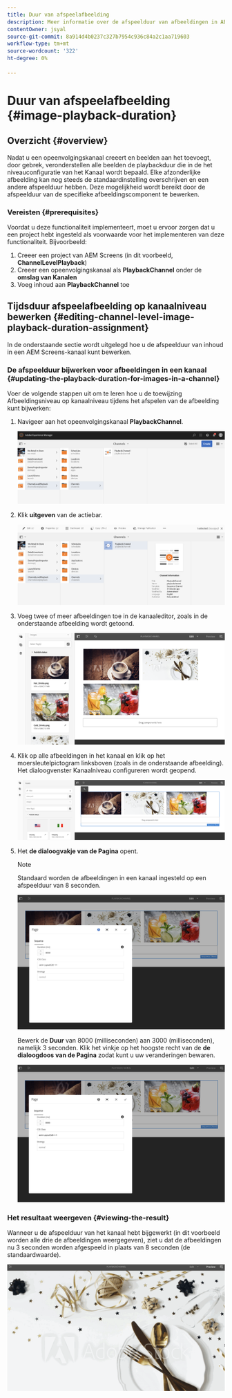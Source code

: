 ```yaml
---
title: Duur van afspeelafbeelding
description: Meer informatie over de afspeelduur van afbeeldingen in AEM Screens.
contentOwner: jsyal
source-git-commit: 8a914d4b0237c327b7954c936c84a2c1aa719603
workflow-type: tm+mt
source-wordcount: '322'
ht-degree: 0%

---
```



# Duur van afspeelafbeelding {#image-playback-duration}

## Overzicht {#overview}

Nadat u een opeenvolgingskanaal creeert en beelden aan het toevoegt, door gebrek, veronderstellen alle beelden de playbackduur die in de het niveauconfiguratie van het Kanaal wordt bepaald. Elke afzonderlijke afbeelding kan nog steeds de standaardinstelling overschrijven en een andere afspeelduur hebben. Deze mogelijkheid wordt bereikt door de afspeelduur van de specifieke afbeeldingscomponent te bewerken.

### Vereisten {#prerequisites}

Voordat u deze functionaliteit implementeert, moet u ervoor zorgen dat u een project hebt ingesteld als voorwaarde voor het implementeren van deze functionaliteit. Bijvoorbeeld:

1. Creeer een project van AEM Screens (in dit voorbeeld, **ChannelLevelPlayback**)
1. Creeer een opeenvolgingskanaal als **PlaybackChannel** onder de **omslag van Kanalen**
1. Voeg inhoud aan **PlaybackChannel** toe

## Tijdsduur afspeelafbeelding op kanaalniveau bewerken {#editing-channel-level-image-playback-duration-assignment}

In de onderstaande sectie wordt uitgelegd hoe u de afspeelduur van inhoud in een AEM Screens-kanaal kunt bewerken.

### De afspeelduur bijwerken voor afbeeldingen in een kanaal {#updating-the-playback-duration-for-images-in-a-channel}

Voer de volgende stappen uit om te leren hoe u de toewijzing Afbeeldingsniveau op kanaalniveau tijdens het afspelen van de afbeelding kunt bijwerken:

1. Navigeer aan het opeenvolgingskanaal **PlaybackChannel**.

   ![ screen_shot_2019-06-24at62818pm ](assets/screen_shot_2019-06-24at62818pm.png)

1. Klik **uitgeven** van de actiebar.

   ![ screen_shot_2019-06-24at70141pm ](assets/screen_shot_2019-06-24at70141pm.png)

1. Voeg twee of meer afbeeldingen toe in de kanaaleditor, zoals in de onderstaande afbeelding wordt getoond.

   ![ screen_shot_2019-06-24at90534pm ](assets/screen_shot_2019-06-24at90534pm.png)

1. Klik op alle afbeeldingen in het kanaal en klik op het moersleutelpictogram linksboven (zoals in de onderstaande afbeelding). Het dialoogvenster Kanaalniveau configureren wordt geopend.

   ![ screen_shot_2019-06-25at95945am ](assets/screen_shot_2019-06-25at95945am.png)

1. Het **de dialoogvakje van de Pagina** opent.

   >[!NOTE]
   >
   >Standaard worden de afbeeldingen in een kanaal ingesteld op een afspeelduur van 8 seconden.

   ![ screen_shot_2019-06-25at100343am ](assets/screen_shot_2019-06-25at100343am.png)

   Bewerk de **Duur** van 8000 (milliseconden) aan 3000 (milliseconden), namelijk 3 seconden. Klik het vinkje op het hoogste recht van de **de dialoogdoos van de Pagina** zodat kunt u uw veranderingen bewaren.

   ![ screen_shot_2019-06-25at101527am ](assets/screen_shot_2019-06-25at101527am.png)

### Het resultaat weergeven {#viewing-the-result}

Wanneer u de afspeelduur van het kanaal hebt bijgewerkt (in dit voorbeeld worden alle drie de afbeeldingen weergegeven), ziet u dat de afbeeldingen nu 3 seconden worden afgespeeld in plaats van 8 seconden (de standaardwaarde).

![ channel_preview ](assets/channel_preview.gif)

